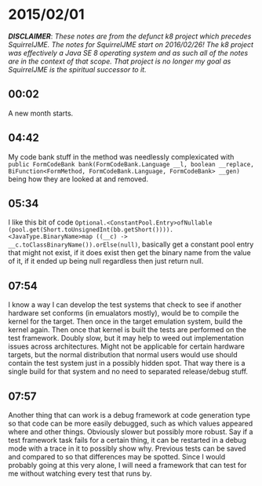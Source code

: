 # 2015/02/01

***DISCLAIMER***: _These notes are from the defunct k8 project which_
_precedes SquirrelJME. The notes for SquirrelJME start on 2016/02/26!_
_The k8 project was effectively a Java SE 8 operating system and as such_
_all of the notes are in the context of that scope. That project is no_
_longer my goal as SquirrelJME is the spiritual successor to it._

## 00:02

A new month starts.

## 04:42

My code bank stuff in the method was needlessly complexicated with ` public
FormCodeBank bank(FormCodeBank.Language __l, boolean __replace,
BiFunction<FormMethod, FormCodeBank.Language, FormCodeBank> __gen)` being how
they are looked at and removed.

## 05:34

I like this bit of code `Optional.<ConstantPool.Entry>ofNullable
(pool.get(Short.toUnsignedInt(bb.getShort()))).<JavaType.BinaryName>map ((__c)
-> __c.toClassBinaryName()).orElse(null)`, basically get a constant pool entry
that might not exist, if it does exist then get the binary name from the value
of it, if it ended up being null regardless then just return null.

## 07:54

I know a way I can develop the test systems that check to see if another
hardware set conforms (in emualators mostly), would be to compile the kernel
for the target. Then once in the target emulation system, build the kernel
again. Then once that kernel is built the tests are performed on the test
framework. Doubly slow, but it may help to weed out implementation issues
across architectures. Might not be applicable for certain hardware targets,
but the normal distribution that normal users would use should contain the
test system just in a possibly hidden spot. That way there is a single build
for that system and no need to separated release/debug stuff.

## 07:57

Another thing that can work is a debug framework at code generation type so
that code can be more easily debugged, such as which values appeared where and
other things. Obviously slower but possibly more robust. Say if a test
framework task fails for a certain thing, it can be restarted in a debug mode
with a trace in it to possibly show why. Previous tests can be saved and
compared to so that differences may be spotted. Since I would probably going
at this very alone, I will need a framework that can test for me without
watching every test that runs by.

